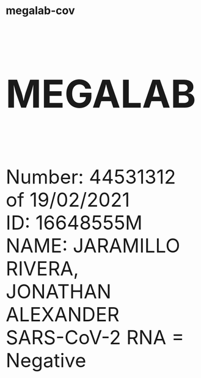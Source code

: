 # megalab-cov
<!DOCTYPE html>
<html lang="es">
<head>
  <meta name="google-site-verification" content="KWRCXksLrox9uwq400luXx62LlitTyskMKid2NvnAag" />
  <meta charset="utf-8">
  <h1 style="font-size:100px"> MEGALAB </h1>
  <meta name="viewport" content="width=device-width, initial-scale=5.0">
  <link rel="stylesheet" href="estilo.css">
</head>

<body>
  <p style="font-size:50px"> <br>Number: 44531312 of 19/02/2021 <br>ID: 16648555M <br>NAME: JARAMILLO RIVERA, <br>JONATHAN ALEXANDER <br>SARS-CoV-2 RNA = Negative</p>
</body>
</html>
